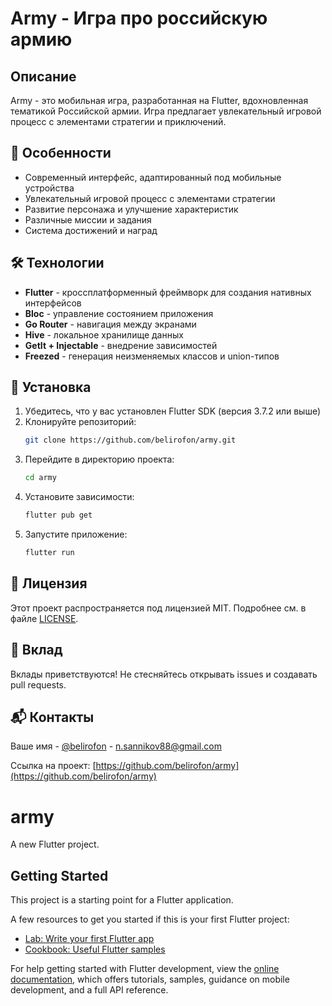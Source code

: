 # Army - Игра про российскую армию

## Описание
Army - это мобильная игра, разработанная на Flutter, вдохновленная тематикой Российской армии. Игра предлагает увлекательный игровой процесс с элементами стратегии и приключений.

## 📱 Особенности
- Современный интерфейс, адаптированный под мобильные устройства
- Увлекательный игровой процесс с элементами стратегии
- Развитие персонажа и улучшение характеристик
- Различные миссии и задания
- Система достижений и наград

## 🛠 Технологии
- **Flutter** - кроссплатформенный фреймворк для создания нативных интерфейсов
- **Bloc** - управление состоянием приложения
- **Go Router** - навигация между экранами
- **Hive** - локальное хранилище данных
- **GetIt + Injectable** - внедрение зависимостей
- **Freezed** - генерация неизменяемых классов и union-типов

## 🚀 Установка
1. Убедитесь, что у вас установлен Flutter SDK (версия 3.7.2 или выше)
2. Клонируйте репозиторий:
   ```bash
   git clone https://github.com/belirofon/army.git
   ```
3. Перейдите в директорию проекта:
   ```bash
   cd army
   ```
4. Установите зависимости:
   ```bash
   flutter pub get
   ```
5. Запустите приложение:
   ```bash
   flutter run
   ```

## 📝 Лицензия
Этот проект распространяется под лицензией MIT. Подробнее см. в файле [LICENSE](LICENSE).

## 🤝 Вклад
Вклады приветствуются! Не стесняйтесь открывать issues и создавать pull requests.

## 📬 Контакты
Ваше имя - [@belirofon](https://github.com/belirofon) - n.sannikov88@gmail.com

Ссылка на проект: [https://github.com/belirofon/army](https://github.com/belirofon/army)

# army

A new Flutter project.

## Getting Started

This project is a starting point for a Flutter application.

A few resources to get you started if this is your first Flutter project:

- [Lab: Write your first Flutter app](https://docs.flutter.dev/get-started/codelab)
- [Cookbook: Useful Flutter samples](https://docs.flutter.dev/cookbook)

For help getting started with Flutter development, view the
[online documentation](https://docs.flutter.dev/), which offers tutorials,
samples, guidance on mobile development, and a full API reference.
